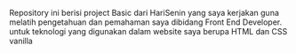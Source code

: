 Repository ini berisi project Basic dari HariSenin yang saya kerjakan guna melatih pengetahuan dan pemahaman saya dibidang Front End Developer. untuk teknologi yang digunakan dalam website saya berupa HTML dan CSS vanilla
